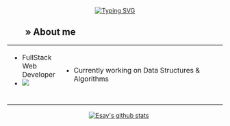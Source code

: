<div align="center">

[![Typing SVG](https://readme-typing-svg.herokuapp.com?color=%23FFFFFF&lines=Hi%2C+I'm+Esay!+%F0%9F%91%8B)](https://git.io/typing-svg)

<table>

<h2 align="left"><span>&ensp;&ensp;&ensp;&ensp;</span>» About me</h2>

<tr>
  <td>
      <ul>
        <li> FullStack Web Developer</li>
        <li> <img src="https://img.shields.io/badge/html5-%23E34F26.svg?style=for-the-badge&logo=html5&logoColor=white" /></li>
      </ul><br />
  </td>
  <td style="width:100%">
        <ul>
            <li> Currently working on Data Structures & Algorithms</li>
        </ul>
  </td>
</tr>

</table>

<span>&emsp;</span>
[![Esay's github stats](https://github-readme-stats.vercel.app/api?username=esayh&hide=stars&show_icons=true&theme=dark)](https://github.com/PompaDonpa/github-readme-stats)

</div>
